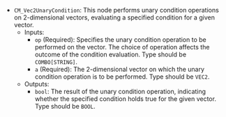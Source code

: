 - `CM_Vec2UnaryCondition`: This node performs unary condition operations on 2-dimensional vectors, evaluating a specified condition for a given vector.
    - Inputs:
        - `op` (Required): Specifies the unary condition operation to be performed on the vector. The choice of operation affects the outcome of the condition evaluation. Type should be `COMBO[STRING]`.
        - `a` (Required): The 2-dimensional vector on which the unary condition operation is to be performed. Type should be `VEC2`.
    - Outputs:
        - `bool`: The result of the unary condition operation, indicating whether the specified condition holds true for the given vector. Type should be `BOOL`.
